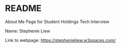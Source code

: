 # README

About Me Page for Student Holdings Tech Interview

Name: Stephenie Liew

Link to webpage: https://stephenieliew.w3spaces.com/
